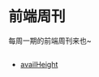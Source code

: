 # 前端周刊
每周一期的前端周刊来也~

## 

* [availHeight](https://developer.mozilla.org/zh-CN/docs/Web/API/Screen/availHeight)
